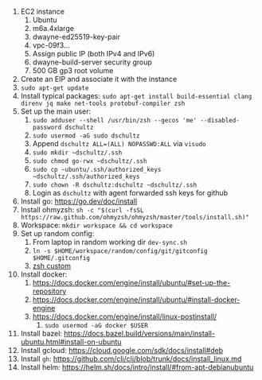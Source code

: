 1. EC2 instance
   1. Ubuntu
   2. m6a.4xlarge
   3. dwayne-ed25519-key-pair
   4. vpc-09f3...
   5. Assign public IP (both IPv4 and IPv6)
   6. dwayne-build-server security group
   7. 500 GB gp3 root volume
2. Create an EIP and associate it with the instance
3. `sudo apt-get update`
4. Install typical packages: `sudo apt-get install build-essential clang direnv jq make net-tools protobuf-compiler zsh`
5. Set up the main user:
   1. `sudo adduser --shell /usr/bin/zsh --gecos 'me' --disabled-password dschultz`
   2. `sudo usermod -aG sudo dschultz`
   3. Append `dschultz ALL=(ALL) NOPASSWD:ALL` via `visudo`
   4. `sudo mkdir ~dschultz/.ssh`
   5. `sudo chmod go-rwx ~dschultz/.ssh`
   6. `sudo cp ~ubuntu/.ssh/authorized_keys ~dschultz/.ssh/authorized_keys`
   7. `sudo chown -R dschultz:dschultz ~dschultz/.ssh`
   8. Login as `dschultz` with agent forwarded ssh keys for github
6. Install go: https://go.dev/doc/install
7. Install ohmyzsh: `sh -c "$(curl -fsSL https://raw.github.com/ohmyzsh/ohmyzsh/master/tools/install.sh)"`
8. Workspace: `mkdir workspace && cd workspace`
9. Set up random config:
   1. From laptop in random working dir `dev-sync.sh`
   2. `ln -s $HOME/workspace/random/config/git/gitconfig $HOME/.gitconfig`
   3. [zsh custom](../zsh-custom/README.md)
10. Install docker:
    1. https://docs.docker.com/engine/install/ubuntu/#set-up-the-repository
    2. https://docs.docker.com/engine/install/ubuntu/#install-docker-engine
    3. https://docs.docker.com/engine/install/linux-postinstall/
       1. `sudo usermod -aG docker $USER`
11. Install bazel: https://docs.bazel.build/versions/main/install-ubuntu.html#install-on-ubuntu
12. Install gcloud: https://cloud.google.com/sdk/docs/install#deb
13. Install `gh`: https://github.com/cli/cli/blob/trunk/docs/install_linux.md
14. Install helm: https://helm.sh/docs/intro/install/#from-apt-debianubuntu
